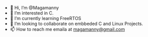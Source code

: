 - 👋 Hi, I’m @Magamanny
- 👀 I’m interested in C.
- 🌱 I’m currently learning FreeRTOS
- 💞️ I’m looking to collaborate on embbeded C and Linux Projects.
- 📫 How to reach me emaila at magamanny@gmail.com

<!---
Magamanny/Magamanny is a ✨ special ✨ repository because its `README.md` (this file) appears on your GitHub profile.
You can click the Preview link to take a look at your changes.
--->
